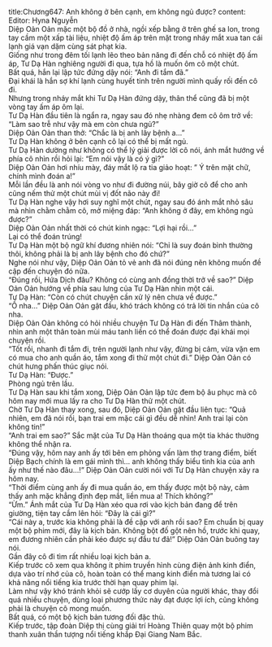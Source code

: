 title:Chương647: Anh không ở bên cạnh, em không ngủ được?
content:
Editor: Hyna Nguyễn<br>Diệp Oản Oản mặc một bộ đồ ở nhà, ngồi xếp bằng ở trên ghế sa lon, trong tay cầm một xấp tài liệu, nhiệt độ ấm áp trên mặt trong nháy mắt xua tan cái lạnh giá vạn dặm cùng sát phạt kia.<br>Giống như trong đêm tối lạnh lẽo theo bản năng đi đến chỗ có nhiệt độ ấm áp, Tư Dạ Hàn nghiêng người đi qua, tựa hồ là muốn ôm cô một chút.<br>Bất quá, hắn lại lập tức đứng dậy nói: “Anh đi tắm đã.”<br>Đại khái là hắn sợ khí lạnh cùng huyết tinh trên người mình quấy rối đến cô đi.<br>Nhưng trong nháy mắt khi Tư Dạ Hàn đứng dậy, thân thể cũng đã bị một vòng tay ấm áp ôm lại.<br>Tư Dạ Hàn đầu tiên là ngẩn ra, ngay sau đó nhẹ nhàng đem cô ôm trở về: “Làm sao trễ như vậy mà em còn chưa ngủ?”<br>Diệp Oản Oản than thở: “Chắc là bị anh lây bệnh a…”<br>Tư Dạ Hàn không ở bên cạnh cô lại có thể bị mất ngủ.<br>Tư Dạ Hàn dường như không có thể lý giải được lời cô nói, ánh mắt hướng về phía cô nhìn rồi hỏi lại: “Em nói vậy là có ý gì?”<br>Diệp Oản Oản hơi nhíu mày, đáy mắt lộ ra tia giảo hoạt: ” Ý trên mặt chữ, chính mình đoán a!”<br>Mỗi lần đều là anh nói vòng vo như đi đường núi, bây giờ cô để cho anh cũng nếm thử một chút mùi vị đốt não này đi!<br>Tư Dạ Hàn nghe vậy hơi suy nghĩ một chút, ngay sau đó ánh mắt nhỏ sâu mà nhìn chằm chằm cô, mở miệng đáp: “Anh không ở đây, em không ngủ được?”<br>Diệp Oản Oản nhất thời có chút kinh ngạc: “Lợi hại rồi…”<br>Lại có thể đoán trúng!<br>Tư Dạ Hàn một bộ ngữ khí đương nhiên nói: “Chỉ là suy đoán bình thường thôi, không phải là bị anh lây bệnh cho đó chứ?”<br>Nghe nói như vậy, Diệp Oản Oản tỏ vẻ anh đã nói đúng nên không muốn đề cập đến chuyện đó nữa.<br>“Đúng rồi, Hứa Dịch đâu? Không có cùng anh đồng thời trở về sao?” Diệp Oản Oản hướng về phía sau lưng của Tư Dạ Hàn nhìn một cái.<br>Tư Dạ Hàn: “Còn có chút chuyện cần xử lý nên chưa về được.”<br>“Ồ nha…” Diệp Oản Oản gật đầu, khó trách không có trả lời tin nhắn của cô nha.<br>Diệp Oản Oản không có hỏi nhiều chuyện Tư Dạ Hàn đi đến Thâm thành, nhìn anh một thân toàn mùi máu tanh liền có thể đoán được đại khái mọi chuyện rồi.<br>“Tốt rồi, nhanh đi tắm đi, trên người lạnh như vậy, đừng bị cảm, vừa vặn em có mua cho anh quần áo, tắm xong đi thử một chút đi.” Diệp Oản Oản có chút hưng phấn thúc giục nói.<br>Tư Dạ Hàn: “Được.”<br>Phòng ngủ trên lầu.<br>Tư Dạ Hàn sau khi tắm xong, Diệp Oản Oản lập tức đem bộ âu phục mà cô hôm nay mới mua lấy ra cho Tư Dạ Hàn thử một chút.<br>Chờ Tư Dạ Hàn thay xong, sau đó, Diệp Oản Oản gật đầu liên tục: “Quả nhiên, em đã nói rồi, bạn trai em mặc cái gì đều dễ nhìn! Anh trai lại còn không tin!”<br>“Anh trai em sao?” Sắc mặt của Tư Dạ Hàn thoáng qua một tia khác thường không thể nhận ra.<br>“Đúng vậy, hôm nay anh ấy tới bên em phỏng vấn làm thợ trang điểm, biết Diệp Bạch chính là em gái mình thì… anh không thấy biểu tình kia của anh ấy như thế nào đâu…!” Diệp Oản Oản cười nói với Tư Dạ Hàn chuyện xảy ra hôm nay.<br>“Thời điểm cùng anh ấy đi mua quần áo, em thấy được một bộ này, cảm thấy anh mặc khẳng định đẹp mắt, liền mua a! Thích không?”<br>“Ừm.” Ánh mắt của Tư Dạ Hàn xéo qua rơi vào kịch bản đang để trên giường, tiện tay cầm lên hỏi: “Đây là cái gì?”<br>“Cái này a, trước kia không phải là đề cập với anh rồi sao? Em chuẩn bị quay một bộ phim mới, đây là kịch bản. Không bột đố gột nên hồ, trước khi quay, em đương nhiên cần phải kéo được sự đầu tư đã!” Diệp Oản Oản buông tay nói.<br>Gần đây cô đi tìm rất nhiều loại kịch bản a.<br>Kiếp trước cô xem qua không ít phim truyền hình cùng điện ảnh kinh điển, dựa vào trí nhớ của cô, hoàn toàn có thể mang kinh điển mà tương lai có khả năng nổi tiếng kia trước thời hạn quay phim lại.<br>Làm như vậy khó tránh khỏi sẽ cướp lấy cơ duyên của người khác, thay đổi quá nhiều chuyện, dùng loại phương thức này đạt được lợi ích, cũng không phải là chuyện cô mong muốn.<br>Bất quá, có một bộ kịch bản tương đối đặc thù.<br>Kiếp trước, tập đoàn Diệp thị cùng giải trí Hoàng Thiên quay một bộ phim thanh xuân thần tượng nổi tiếng khắp Đại Giang Nam Bắc.